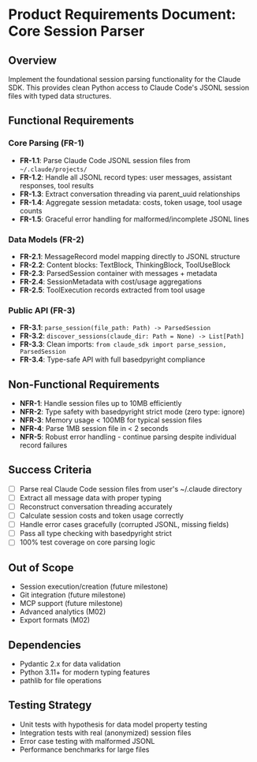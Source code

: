 # Product Requirements Document: Core Session Parser

## Overview

Implement the foundational session parsing functionality for the Claude SDK. This provides clean Python access to Claude Code's JSONL session files with typed data structures.

## Functional Requirements

### Core Parsing (FR-1)

- **FR-1.1**: Parse Claude Code JSONL session files from `~/.claude/projects/`
- **FR-1.2**: Handle all JSONL record types: user messages, assistant responses, tool results
- **FR-1.3**: Extract conversation threading via parent_uuid relationships
- **FR-1.4**: Aggregate session metadata: costs, token usage, tool usage counts
- **FR-1.5**: Graceful error handling for malformed/incomplete JSONL lines

### Data Models (FR-2)

- **FR-2.1**: MessageRecord model mapping directly to JSONL structure
- **FR-2.2**: Content blocks: TextBlock, ThinkingBlock, ToolUseBlock
- **FR-2.3**: ParsedSession container with messages + metadata
- **FR-2.4**: SessionMetadata with cost/usage aggregations
- **FR-2.5**: ToolExecution records extracted from tool usage

### Public API (FR-3)

- **FR-3.1**: `parse_session(file_path: Path) -> ParsedSession`
- **FR-3.2**: `discover_sessions(claude_dir: Path = None) -> List[Path]`
- **FR-3.3**: Clean imports: `from claude_sdk import parse_session, ParsedSession`
- **FR-3.4**: Type-safe API with full basedpyright compliance

## Non-Functional Requirements

- **NFR-1**: Handle session files up to 10MB efficiently
- **NFR-2**: Type safety with basedpyright strict mode (zero type: ignore)
- **NFR-3**: Memory usage < 100MB for typical session files
- **NFR-4**: Parse 1MB session file in < 2 seconds
- **NFR-5**: Robust error handling - continue parsing despite individual record failures

## Success Criteria

- [ ] Parse real Claude Code session files from user's ~/.claude directory
- [ ] Extract all message data with proper typing
- [ ] Reconstruct conversation threading accurately
- [ ] Calculate session costs and token usage correctly
- [ ] Handle error cases gracefully (corrupted JSONL, missing fields)
- [ ] Pass all type checking with basedpyright strict
- [ ] 100% test coverage on core parsing logic

## Out of Scope

- Session execution/creation (future milestone)
- Git integration (future milestone)
- MCP support (future milestone)
- Advanced analytics (M02)
- Export formats (M02)

## Dependencies

- Pydantic 2.x for data validation
- Python 3.11+ for modern typing features
- pathlib for file operations

## Testing Strategy

- Unit tests with hypothesis for data model property testing
- Integration tests with real (anonymized) session files
- Error case testing with malformed JSONL
- Performance benchmarks for large files

